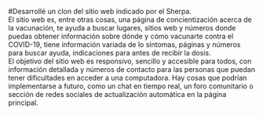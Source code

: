 #Desarrollé un clon del sitio web indicado por el Sherpa.  
El sitio web es, entre otras cosas, una página de concientización acerca de la vacunación, te ayuda a buscar lugares, sitios web y números donde puedas obtener información sobre dónde y cómo vacunarte contra el COVID-19, tiene información variada de lo síntomas, páginas y números para buscar ayuda, indicaciones para antes de recibir la dosis.  
El objetivo del sitio web es responsivo, sencillo y accesible para todos, con información detallada y números de contacto para las personas que puedan tener dificultades en acceder a una computadora. 
Hay cosas que podrían implementarse a futuro, como un chat en tiempo real, un foro comunitario o sección de redes sociales de actualización automática en la página principal.
